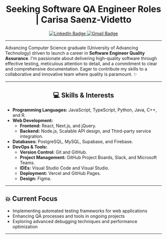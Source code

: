 <h1 align="center">Seeking Software QA Engineer Roles | Carisa Saenz-Videtto</h1>
<p align="center">
<a href="https://www.linkedin.com/in/carisa-saenz-videtto-669929173/">
  <img src="https://img.shields.io/badge/LinkedIn-pink?style=for-the-badge&logo=linkedin&logoColor=white" alt="LinkedIn Badge">
</a>
<a href="mailto:carisasaenz@gmail.com">
  <img src="https://img.shields.io/badge/Gmail-D14836?style=for-the-badge&logo=gmail&logoColor=white" alt="Gmail Badge">
</a>
  
***
Advancing Computer Science graduate (University of Advancing Technology) driven to launch a career in **Software Engineer Quality Assurance**. I'm passionate about delivering high-quality software through effective testing, meticulous attention to detail, and a commitment to clear and comprehensive documentation. Eager to contribute my skills to a collaborative and innovative team where quality is paramount. ✨

***

<h2 align="center"> 💻 Skills & Interests</h2>

* **Programming Languages:** JavaScript, TypeScript, Python, Java, C++, and R.
* **Web Development:**
  * **Frontend:** React, Next.js, and jQuery.
  * **Backend:** Node.js, Scalable API design, and Third-party service integration.
* **Databases:** PostgreSQL, MySQL, Supabase, and Firebase.
* **DevOps & Tools:**
  * **Version Control:** Git and GitHub.
  * **Project Management:** GitHub Project Boards, Slack, and Microsoft Teams.
  * **IDEs:** Visual Studio Code and Visual Studio.
  * **Deployment:** Vercel and GitHub Pages.
  * **Design:** Figma.
***
## 💥 Current Focus
* Implementing automated testing frameworks for web applications
* Enhancing QA processes and tools in ongoing projects
* Exploring advanced debugging techniques and performance optimization
***
